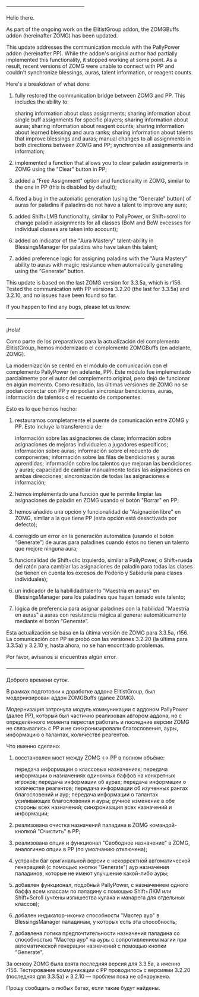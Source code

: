 ———————————————

Hello there.

As part of the ongoing work on the ElitistGroup addon, the ZOMGBuffs addon (hereinafter ZOMG) has been updated.

This update addresses the communication module with the PallyPower addon (hereinafter PP). While the addon's original author had partially implemented this functionality, it stopped working at some point. As a result, recent versions of ZOMG were unable to connect with PP and couldn't synchronize blessings, auras, talent information, or reagent counts.

Here's a breakdown of what done:
1) fully restored the communication bridge between ZOMG and PP. This includes the ability to:

    sharing information about class assignments;
    sharing information about single buff assignments for specific players;
    sharing information about auras;
    sharing information about reagent counts;
    sharing information about learned blessing and aura ranks;
    sharing information about talents that improve blessings and auras;
    manual changes to all assignments in both directions between ZOMG and PP;
    synchronize all assignments and information; 


2) implemented a function that allows you to clear paladin assignments in ZOMG using the "Clear" button in PP;
3) added a "Free Assignment" option and functionality in ZOMG, similar to the one in PP (this is disabled by default);
4) fixed a bug in the automatic generation (using the “Generate” button) of auras for paladins if paladins do not have a talent to improve any aura;
5) added Shift+LMB functionality, similar to PallyPower, or Shift+scroll to change paladin assignments for all classes (BoM and BoW excesses for individual classes are taken into account);
6) added an indicator of the "Aura Mastery" talent-ability in BlessingsManager for paladins who have taken this talent;
7) added preference logic for assigning paladins with the "Aura Mastery" ability to auras with magic resistance when automatically generating using the “Generate” button.

This update is based on the last ZOMG version for 3.3.5a, which is r156. Tested the communication with PP versions 3.2.20 (the last for 3.3.5a) and 3.2.10, and no issues have been found so far.

If you happen to find any bugs, please let us know.

———————————————

¡Hola!

Como parte de los preparativos para la actualización del complemento ElitistGroup, hemos modernizado el complemento ZOMGBuffs (en adelante, ZOMG).

La modernización se centró en el módulo de comunicación con el complemento PallyPower (en adelante, PP). Este módulo fue implementado parcialmente por el autor del complemento original, pero dejó de funcionar en algún momento. Como resultado, las últimas versiones de ZOMG no se podían conectar con PP y no podían sincronizar bendiciones, auras, información de talentos o el recuento de componentes.

Esto es lo que hemos hecho:
1) restauramos completamente el puente de comunicación entre ZOMG y PP. Esto incluye la transferencia de:

    información sobre las asignaciones de clase;
    información sobre asignaciones de mejoras individuales a jugadores específicos;
    información sobre auras;
    información sobre el recuento de componentes;
    información sobre las filas de bendiciones y auras aprendidas;
    información sobre los talentos que mejoran las bendiciones y auras;
    capacidad de cambiar manualmente todas las asignaciones en ambas direcciones;
    sincronización de todas las asignaciones e información; 


2) hemos implementado una función que te permite limpiar las asignaciones de paladín en ZOMG usando el botón "Borrar" en PP;
3) hemos añadido una opción y funcionalidad de "Asignación libre" en ZOMG, similar a la que tiene PP (esta opción está desactivada por defecto);
4) corregido un error en la generación automática (usando el botón “Generate”) de auras para paladines cuando éstos no tienen un talento que mejore ninguna aura;
5) funcionalidad de Shift+clic izquierdo, similar a PallyPower, o Shift+rueda del ratón para cambiar las asignaciones de paladín para todas las clases (se tienen en cuenta los excesos de Poderío y Sabiduría para clases individuales);
6) un indicador de la habilidad/talento "Maestría en auras" en BlessingsManager para los paladines que hayan tomado este talento;
7) lógica de preferencia para asignar paladines con la habilidad "Maestría en auras" a auras con resistencia mágica al generar automáticamente mediante el botón “Generate”. 

Esta actualización se basa en la última versión de ZOMG para 3.3.5a, r156. La comunicación con PP se probó con las versiones 3.2.20 (la última para 3.3.5a) y 3.2.10 y, hasta ahora, no se han encontrado problemas.

Por favor, avísanos si encuentras algún error.

———————————————

Доброго времени суток.

В рамках подготовки к доработке аддона ElitistGroup, был модернизирован аддон ZOMGBuffs (далее ZOMG).

Модернизация затронула модуль коммуникации с аддоном PallyPower (далее PP), который был частично реализован автором аддона, но с определённого момента перестал работать и последние версии ZOMG не связывались с PP и не синхронизировали благословения, ауры, информацию о талантах, количестве реагентов.

Что именно сделано:
1) восстановлен мост между ZOMG ↔ PP в полном объёме:

    передача информации о классовых назначениях;
    передача информации о назначениях одиночных баффов на конкретных игроков;
    передача информации об аурах;
    передача информации о количестве реагентов;
    передача информации об изученных рангах благословений и аур;
    передача информации о талантах усиливающих благословения и ауры;
    ручное изменение в обе стороны всех назначений;
    синхронизация всех назначений и информации; 


2) реализована очистка назначений паладина в ZOMG командой-кнопкой "Очистить" в PP;
3) реализована опция и функционал "Свободное назначение" в ZOMG, аналогично опции в PP (по умолчанию отключена);
4) устранён баг оригинальной версии с некорректной автоматической генерацией (с помощью кнопки "Generate") аур назначения паладинов, которые не имеют улучшение какой-либо ауры;
5) добавлен функционал, подобный PallyPower, с назначением одного баффа всем классам по паладину с помощью Shift+ЛКМ или Shift+Scroll (учтены излишества кулака и манарега для отдельных классов);
6) добален индикатор-иконка способности "Мастер аур" в BlessingsManager паладинам, у которых есть эта способность;
7) добавлена логика предпочтительности назначения паладина со способностью "Мастер аур" на ауры с сопротивлением магии при автоматической генерации назначений с помощью кнопки "Generate".

За основу ZOMG была взята последняя версия для 3.3.5a, а именно r156. Тестирование коммуникации с PP проводилось с версиями 3.2.20 (последняя для 3.3.5a) и 3.2.10 — проблем пока не обнаружено.

Прошу сообщать о любых багах, если такие будут найдены.
